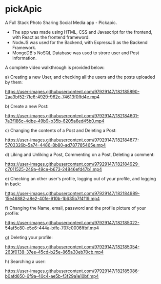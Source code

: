 # pickApic
A Full Stack Photo Sharing Social Media app - Pickapic.
- The app was made using HTML, CSS and Javascript for the frontend, with React as the frontend frameword. 
- NodeJS was used for the Backend, with ExpressJS as the Backend Framework.
- MongoDB's NoSQL Database was used to strore user and Post Information.



A complete video walkthrough is provided below:

a) Creating a new User, and checking all the users and the posts uploaded by them:

https://user-images.githubusercontent.com/97929147/182185890-2aa3bf52-7fe6-4929-962e-74613f0ffd4e.mp4

b) Create a new Post:

https://user-images.githubusercontent.com/97929147/182184601-7a3f186c-4dbe-49b9-b35b-6205a6ed45b0.mp4

c) Changing the contents of a Post and Deleting a Post: 

https://user-images.githubusercontent.com/97929147/182184877-5703326b-5a74-4486-8b80-ad787785465e.mp4

d) Liking and Unliking a Post, Commenting on a Post, Deleting a comment: 

https://user-images.githubusercontent.com/97929147/182184929-c7011525-249a-49ce-b673-24846efd47b1.mp4

e) Checking an other user's profile, logging out of your profile, and logging in back: 

https://user-images.githubusercontent.com/97929147/182184989-15e46882-a8e2-40fe-910b-1b635b7f4f19.mp4

f) Changing the Name, email, password and the profile picture of your profile:

https://user-images.githubusercontent.com/97929147/182185022-54af5c80-e5e6-444a-bffe-707c0006ffbf.mp4

g) Deleting your profile:

https://user-images.githubusercontent.com/97929147/182185054-263f0138-37ee-45cd-b25e-865a30eb70cb.mp4

h) Searching a user: 

https://user-images.githubusercontent.com/97929147/182185086-b0afd650-6f9a-40c4-ae5b-f3f29a1e10bf.mp4

